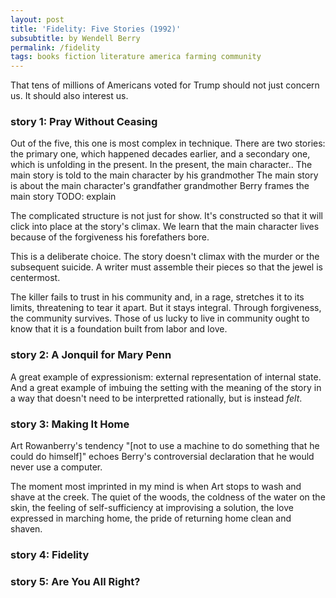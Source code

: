 ```yaml
---
layout: post
title: 'Fidelity: Five Stories (1992)'
subsubtitle: by Wendell Berry
permalink: /fidelity
tags: books fiction literature america farming community
---
```


That tens of millions of Americans voted for Trump should not just concern us.
It should also interest us.
<!--more-->

### story 1: Pray Without Ceasing

Out of the five, this one is most complex in technique.
There are two stories: the primary one, which happened decades earlier, and a secondary one, which is unfolding in the present.
    In the present, the main character..
    The main story is told to the main character by his grandmother
    The main story is about the main character's grandfather grandmother
    Berry frames the main story
TODO: explain

The complicated structure is not just for show.
It's constructed so that it will click into place at the story's climax.
We learn that the main character lives because of the forgiveness his forefathers bore.

This is a deliberate choice.
The story doesn't climax with the murder or the subsequent suicide.
A writer must assemble their pieces so that the jewel is centermost.

The killer fails to trust in his community and, in a rage, stretches it to its limits, threatening to tear it apart.
But it stays integral.
Through forgiveness, the community survives.
Those of us lucky to live in community ought to know that it is a foundation built from labor and love.

### story 2: A Jonquil for Mary Penn

A great example of expressionism: external representation of internal state.
And a great example of imbuing the setting with the meaning of the story in a way that doesn't need to be interpretted rationally, but is instead _felt_.

### story 3: Making It Home

Art Rowanberry's tendency "[not to use a machine to do something that he could do himself]" echoes Berry's controversial declaration that he would never use a computer.

The moment most imprinted in my mind is when Art stops to wash and shave at the creek.
The quiet of the woods,
    the coldness of the water on the skin,
    the feeling of self-sufficiency at improvising a solution,
    the love expressed in marching home,
    the pride of returning home clean and shaven.

### story 4: Fidelity

### story 5: Are You All Right?